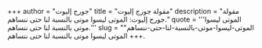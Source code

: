 +++
author = "جورج إليوت"
title = "مقولة جورج إليوت"
description = "مقولة جورج إليوت: الموتى ليسوا موتى بالنسبة لنا حتى ننساهم."
quote = '''الموتى ليسوا موتى بالنسبة لنا حتى ننساهم.''' 
slug = "الموتى-ليسوا-موتى-بالنسبة-لنا-حتى-ننساهم"
+++
الموتى ليسوا موتى بالنسبة لنا حتى ننساهم.
